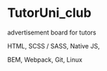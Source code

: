 # TutorUni_club
advertisement board for tutors

HTML,
SCSS / SASS,
Native JS,

BEM,
Webpack,
Git,
Linux